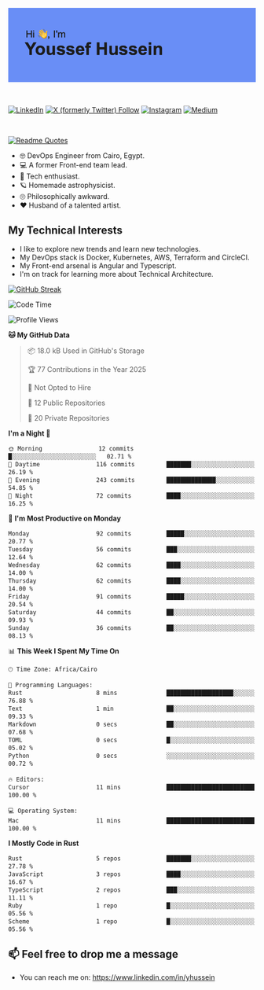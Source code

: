 [![Youssef's GitHub Banner](./assets/youssef-hussein.png)](https://github.com/yorki404)

</br>

[![LinkedIn](https://img.shields.io/badge/linkedin-%230077B5.svg?style=for-the-badge&logo=linkedin&logoColor=white)](https://www.linkedin.com/in/yhussein/)
[![X (formerly Twitter) Follow](https://img.shields.io/twitter/follow/devqikHQ?style=for-the-badge&logo=X&logoColor=White&labelColor=White)](https://twitter.com/devqikHQ)
[![Instagram](https://img.shields.io/badge/devqik-E4405F?style=for-the-badge&logo=Instagram&logoColor=white)](https://instagram.com/devqik)
[![Medium](https://img.shields.io/badge/Medium-12100E?style=for-the-badge&logo=medium&logoColor=white)](https://medium.com/@devqik)

</br>

[![Readme Quotes](https://quotes-github-readme.vercel.app/api?type=horizontal&theme=dark)](https://github.com/piyushsuthar/github-readme-quotes)

- :nerd_face: DevOps Engineer from Cairo, Egypt.
- :computer: A former Front-end team lead.
- :satellite: Tech enthusiast.
- :ringed_planet: Homemade astrophysicist.
- :roll_eyes: Philosophically awkward.
- :heart: Husband of a talented artist.

## My Technical Interests

- I like to explore new trends and learn new technologies.
- My DevOps stack is Docker, Kubernetes, AWS, Terraform and CircleCI.
- My Front-end arsenal is Angular and Typescript.
- I'm on track for learning more about Technical Architecture.

[![GitHub Streak](https://streak-stats.demolab.com/?user=devqik&theme=dark)](https://git.io/streak-stats)

<!--START_SECTION:waka-->
![Code Time](http://img.shields.io/badge/Code%20Time-900%20hrs%2013%20mins-blue)

![Profile Views](http://img.shields.io/badge/Profile%20Views-0-blue)

**🐱 My GitHub Data** 

> 📦 18.0 kB Used in GitHub's Storage 
 > 
> 🏆 77 Contributions in the Year 2025
 > 
> 🚫 Not Opted to Hire
 > 
> 📜 12 Public Repositories 
 > 
> 🔑 20 Private Repositories 
 > 
**I'm a Night 🦉** 

```text
🌞 Morning                12 commits          █░░░░░░░░░░░░░░░░░░░░░░░░   02.71 % 
🌆 Daytime                116 commits         ███████░░░░░░░░░░░░░░░░░░   26.19 % 
🌃 Evening                243 commits         ██████████████░░░░░░░░░░░   54.85 % 
🌙 Night                  72 commits          ████░░░░░░░░░░░░░░░░░░░░░   16.25 % 
```
📅 **I'm Most Productive on Monday** 

```text
Monday                   92 commits          █████░░░░░░░░░░░░░░░░░░░░   20.77 % 
Tuesday                  56 commits          ███░░░░░░░░░░░░░░░░░░░░░░   12.64 % 
Wednesday                62 commits          ████░░░░░░░░░░░░░░░░░░░░░   14.00 % 
Thursday                 62 commits          ████░░░░░░░░░░░░░░░░░░░░░   14.00 % 
Friday                   91 commits          █████░░░░░░░░░░░░░░░░░░░░   20.54 % 
Saturday                 44 commits          ██░░░░░░░░░░░░░░░░░░░░░░░   09.93 % 
Sunday                   36 commits          ██░░░░░░░░░░░░░░░░░░░░░░░   08.13 % 
```


📊 **This Week I Spent My Time On** 

```text
🕑︎ Time Zone: Africa/Cairo

💬 Programming Languages: 
Rust                     8 mins              ███████████████████░░░░░░   76.88 % 
Text                     1 min               ██░░░░░░░░░░░░░░░░░░░░░░░   09.33 % 
Markdown                 0 secs              ██░░░░░░░░░░░░░░░░░░░░░░░   07.68 % 
TOML                     0 secs              █░░░░░░░░░░░░░░░░░░░░░░░░   05.02 % 
Python                   0 secs              ░░░░░░░░░░░░░░░░░░░░░░░░░   00.72 % 

🔥 Editors: 
Cursor                   11 mins             █████████████████████████   100.00 % 

💻 Operating System: 
Mac                      11 mins             █████████████████████████   100.00 % 
```

**I Mostly Code in Rust** 

```text
Rust                     5 repos             ███████░░░░░░░░░░░░░░░░░░   27.78 % 
JavaScript               3 repos             ████░░░░░░░░░░░░░░░░░░░░░   16.67 % 
TypeScript               2 repos             ███░░░░░░░░░░░░░░░░░░░░░░   11.11 % 
Ruby                     1 repo              █░░░░░░░░░░░░░░░░░░░░░░░░   05.56 % 
Scheme                   1 repo              █░░░░░░░░░░░░░░░░░░░░░░░░   05.56 % 
```




<!--END_SECTION:waka-->

## 📫 Feel free to drop me a message
- You can reach me on: https://www.linkedin.com/in/yhussein

